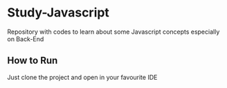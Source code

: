 <h1>Study-Javascript</h1>
<p>Repository with codes to learn about some Javascript concepts especially on Back-End<br>

<h2>How to Run</h2>
<p>Just clone the project and open in your favourite IDE<br>
